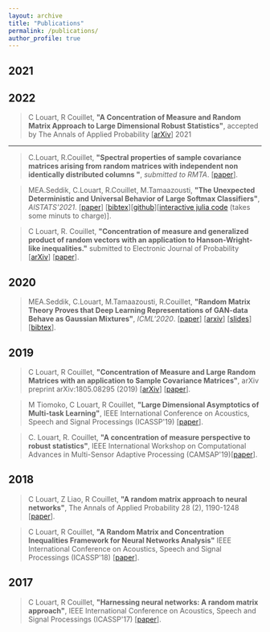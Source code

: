 ```yaml
---
layout: archive
title: "Publications"
permalink: /publications/
author_profile: true
---
```


2021
---

2022
---
> C Louart, R Couillet, **"A Concentration of Measure and Random Matrix Approach to Large Dimensional Robust Statistics"**, accepted by The Annals of Applied Probability [[arXiv](https://arxiv.org/abs/2006.09728)] 
2021
---
> C.Louart, R.Couillet, **"Spectral properties of sample covariance matrices arising from random matrices with independent non identically distributed columns "**, *submitted to RMTA*. [[paper](https://arxiv.org/pdf/2109.02644.pdf)].

> MEA.Seddik, C.Louart, R.Couillet, M.Tamaazousti, **"The Unexpected Deterministic and Universal Behavior of Large Softmax Classifiers"**, *AISTATS'2021*. [[paper](https://cosmital.github.io/files/rmt4softmax.pdf)] [[bibtex](https://melaseddik.github.io/files/bibtex/softmax_2020.txt)][[github](https://github.com/cosmital/softmax_prediction/blob/master/Multiclass_prediction.ipynb)][[interactive julia code](https://mybinder.org/v2/gh/cosmital/softmax_prediction/2b245d4cf9d32499d6b0677e11153addde735041) (takes some minuts to charge)].

> C Louart, R. Couillet, **"Concentration of measure and generalized product of random vectors with an application to Hanson-Wright-like inequalities."**
 submitted to Electronic Journal of Probability [[arXiv](https://arxiv.org/abs/2102.08020)] [[paper](https://cosmital.github.io/files/hanson_wright.pdf)].

2020
---

<!-- > [[paper](https://cosmital.github.io/files/robust_journal.pdf)]. -->

> MEA.Seddik, C.Louart, M.Tamaazousti, R.Couillet, **"Random Matrix Theory Proves that Deep Learning Representations of GAN-data Behave as Gaussian Mixtures"**, *ICML'2020*. [[paper](https://melaseddik.github.io/files/rmt4gan.pdf)] [[arxiv](https://arxiv.org/abs/2001.08370)] [[slides](https://cosmital.github.io/files/rmt4gan.pdf)] [[bibtex](https://melaseddik.github.io/files/bibtex/rmt4gan.txt)].

2019
---
> C Louart, R Couillet, **"Concentration of Measure and Large Random Matrices with an application to Sample Covariance Matrices"**, arXiv preprint arXiv:1805.08295 (2019) [[arXiv](https://arxiv.org/abs/1805.08295)] [[paper](https://cosmital.github.io/files/covariance_retreci.pdf)].

> M Tiomoko, C Louart, R Couillet, **"Large Dimensional Asymptotics of Multi-task Learning"**, IEEE International Conference on Acoustics, Speech and Signal Processings (ICASSP'19) [[paper](https://cosmital.github.io/files/MultitaskICASSP20.pdf)].

> C. Louart, R. Couillet, **"A concentration of measure perspective to robust statistics"**, IEEE International Workshop on Computational Advances in Multi-Sensor Adaptive Processing (CAMSAP'19)[[paper](https://cosmital.github.io/files/CAMSAP_Cosme.pdf)].

2018
---
> C Louart, Z Liao, R Couillet, **"A random matrix approach to neural networks"**, The Annals of Applied Probability 28 (2), 1190-1248 [[paper](https://cosmital.github.io/files/ELM_Romain_MSE.pdf)].

> C Louart, R Couillet, **"A Random Matrix and Concentration Inequalities Framework for Neural Networks Analysis"** IEEE International Conference on Acoustics, Speech and Signal Processings (ICASSP'18) [[paper](https://cosmital.github.io/files/articleICASSP_2018.pdf)].

2017
---
> C Louart, R Couillet, **"Harnessing neural networks: A random matrix approach"**, IEEE International Conference on Acoustics, Speech and Signal Processings (ICASSP'17) [[paper](https://cosmital.github.io/files/ELM_icassp_17.pdf)].
